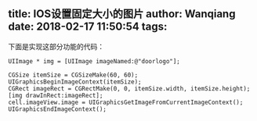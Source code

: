 title: IOS设置固定大小的图片
author: Wanqiang
date: 2018-02-17 11:50:54
tags:
---

下面是实现这部分功能的代码：

```
UIImage * img = [UIImage imageNamed:@"doorlogo"];

CGSize itemSize = CGSizeMake(60, 60);
UIGraphicsBeginImageContext(itemSize);
CGRect imageRect = CGRectMake(0, 0, itemSize.width, itemSize.height);
[img drawInRect:imageRect];
cell.imageView.image = UIGraphicsGetImageFromCurrentImageContext();
UIGraphicsEndImageContext();
```